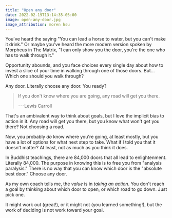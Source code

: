 ```yaml
---
title: "Open any door"
date: 2022-02-19T13:14:35-05:00
image: open-any-door.jpg
image_attribution: moren hsu
---
```


You've heard the saying "You can lead a horse to water, but you can't make it
drink." Or maybe you've heard the more modern version spoken by Morpheus in The
Matrix, "I can only show you the door, you're the one who has to walk through
it."

Opportunity abounds, and you face choices every single day about how to invest a
slice of your time in walking through one of those doors. But... Which one
should you walk through?

Any door. Literally choose any door. You ready?<!--more-->

> If you don't know where you are going, any road will get you there.
>
> ---Lewis Carroll

That's an ambivalent way to think about goals, but I love the implicit bias to
action in it. Any road will get you there, but you know what won't get you
there? Not choosing a road.

Now, you probably *do* know where you're going, at least mostly, but you have a
lot of options for what next step to take. What if I told you that it doesn't
matter? At least, not as much as you think it does.

In Buddhist teachings, there are 84,000 doors that all lead to
enlightenment. Literally 84,000. The purpose in knowing this is to free you from
"analysis paralysis." There is no way that you can know which door is the
"absolute best door." Choose any door.

As my own coach tells me, the *value* is in *taking an action*. You don't reach
a goal by thinking about which door to open, or which road to go down. Just pick
one.

It might work out (great!), or it might not (you learned something!), but the
work of deciding is not work toward your goal.
